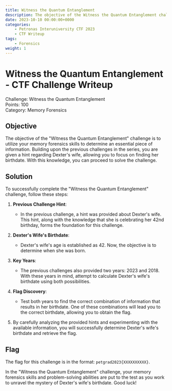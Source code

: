 ```yaml
---
title: Witness the Quantum Entanglement
description: The objective of the Witness the Quantum Entanglement challenge is to utilize your memory forensics skills to determine an essential piece of information. Building upon the previous challenges in the series, you are given a hint regarding Dexter's wife, allowing you to focus on finding her birthdate. With this knowledge, you can proceed to solve the challenge.
date: 2023-10-10 00:00:00+0000
categories:
    - Petronas Interuniversity CTF 2023
    - CTF Writeup
tags:
    - Forensics
weight: 1     
---
```

# Witness the Quantum Entanglement - CTF Challenge Writeup

Challenge: Witness the Quantum Entanglement  
Points: 100  
Category: Memory Forensics  

## Objective
The objective of the "Witness the Quantum Entanglement" challenge is to utilize your memory forensics skills to determine an essential piece of information. Building upon the previous challenges in the series, you are given a hint regarding Dexter's wife, allowing you to focus on finding her birthdate. With this knowledge, you can proceed to solve the challenge.

## Solution
To successfully complete the "Witness the Quantum Entanglement" challenge, follow these steps:

1. **Previous Challenge Hint**:
   - In the previous challenge, a hint was provided about Dexter's wife. This hint, along with the knowledge that she is celebrating her 42nd birthday, forms the foundation for this challenge.

2. **Dexter's Wife's Birthdate**:
   - Dexter's wife's age is established as 42. Now, the objective is to determine when she was born.

3. **Key Years**:
   - The previous challenges also provided two years: 2023 and 2018. With these years in mind, attempt to calculate Dexter's wife's birthdate using both possibilities.

4. **Flag Discovery**:
   - Test both years to find the correct combination of information that results in her birthdate. One of these combinations will lead you to the correct birthdate, allowing you to obtain the flag.

5. By carefully analyzing the provided hints and experimenting with the available information, you will successfully determine Dexter's wife's birthdate and retrieve the flag.

## Flag
The flag for this challenge is in the format: `petgrad2023{XXXXXXXXXX}`.

In the "Witness the Quantum Entanglement" challenge, your memory forensics skills and problem-solving abilities are put to the test as you work to unravel the mystery of Dexter's wife's birthdate. Good luck!
